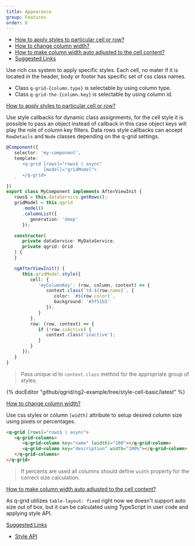 ```yaml
---
title: Appearance
group: Features
order: 8
---
```


- [How to apply styles to particular cell or row?](#how-to-apply-styles-to-particular-cell-or-row)
- [How to change column width?](#how-to-change-column-width)
- [How to make column width auto adjusted to the cell content?](#how-to-make-column-width-auto-adjusted-to-the-cell-content)
- [Suggested Links](#suggested-links)

Use rich css system to apply specific styles. Each cell, no mater if it is located in the header, body or footer has specific set of css class names.

* Class `q-grid-{column.type}` is selectable by using column type.
* Class `q-grid-the-{column.key}` is selectable by using column id.

<a name="how-to-apply-styles-to-particular-cell-or-row" href="#how-to-apply-styles-to-particular-cell-or-row">
   How to apply styles to particular cell or row?
</a>

Use style callbacks for dynamic class assignments, for the cell style it is possible to pass an object instead of callback in this case object keys will play the role of column key filters. Data rows style callbacks can accept `RowDetails` and `Node` classes depending on the q-grid settings.

```typescript
@Component({
   selector: 'my-component',
   template: `
      <q-grid [rows]="rows$ | async"
              [model]="gridModel">
      </q-grid>
   `
})
export class MyComponent implements AfterViewInit {
   rows$ = this.dataService.getRows();
   gridModel = this.qgrid
      .model()
      .columnList({
         generation: 'deep'
      });

   constructor(
      private dataService: MyDataService,
      private qgrid: Grid
   ) {
   }

   ngAfterViewInit() {
      this.gridModel.style({
         cell: {
            'myColumnKey': (row, column, context) => {
               context.class(`td-${row.name}`, {
                  color: `#${row.color}`,
                  background: '#3f51b5'
               });
            }
         },
         row: (row, context) => {
            if (!row.isActive) {
               context.class('inactive');
            }
         }
      });
   }
}
```

> Pass unique id to `context.class` method for the appropriate group of styles.

{% docEditor "github/qgrid/ng2-example/tree/style-cell-basic/latest" %}


<a name="how-to-change-column-width" href="#how-to-change-column-width">
   How to change column width?
</a>

Use css styles or column `[width]` attribute to setup desired column size using pixels or percentages.

```html
<q-grid [rows]="rows$ | async">
   <q-grid-columns>
      <q-grid-column key="name" [width]="200"></q-grid-column>
      <q-grid-column key="description" width="100%"></q-grid-column>
   </q-grid-columns>
</q-grid>
```

> If percents are used all columns should define `width` property for the correct size calculation.

<a name="how-to-make-column-width-auto-adjusted-to-the-cell-content" href="#how-to-make-column-width-auto-adjusted-to-the-cell-content">
   How to make column width auto adjusted to the cell content?
</a>

As q-grid utilizes `table-layout: fixed` right now we doesn't support auto size out of box, but it can be calculated using TypeScript in user code and applying style API.

<a name="suggested-links" href="#suggested-links">
   Suggested Links
</a>

* [Style API](/reference/style-api.html)
